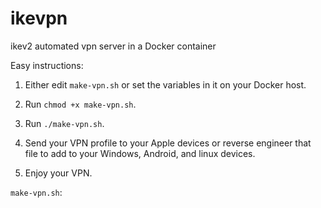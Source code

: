 # ikevpn
ikev2 automated vpn server in a Docker container

Easy instructions:

1. Either edit `make-vpn.sh` or set the variables in it on your Docker host.

2. Run `chmod +x make-vpn.sh`.

3. Run `./make-vpn.sh`.

4. Send your VPN profile to your Apple devices or reverse engineer that file to add to your Windows, Android, and linux devices.

5. Enjoy your VPN.

`make-vpn.sh`:
